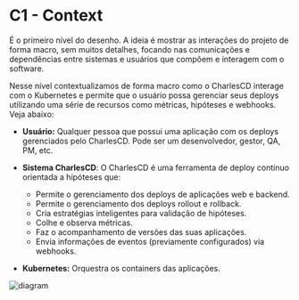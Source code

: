 # C1 -  Context
É o primeiro nível do desenho. A ideia é mostrar as interações do projeto de forma macro, sem muitos detalhes, focando nas comunicações e dependências entre sistemas e usuários que compõem e interagem com o software.

Nesse nível contextualizamos de forma macro como o CharlesCD interage com o Kubernetes e permite que o usuário possa gerenciar seus deploys utilizando uma série de recursos como métricas, hipóteses e webhooks. Veja abaixo: 

- **Usuário:** Qualquer pessoa que possui uma aplicação com os deploys gerenciados pelo CharlesCD. Pode ser um desenvolvedor, gestor, QA, PM, etc.

- **Sistema CharlesCD**: O CharlesCD é uma ferramenta de deploy contínuo orientada a hipóteses que:
    - Permite o gerenciamento dos deploys de aplicações web e backend.
    - Permite o gerenciamento dos deploys rollout e rollback.
    - Cria estratégias inteligentes para validação de hipóteses.
    - Colhe e observa métricas. 
    - Faz o acompanhamento de versões das suas aplicações. 
    - Envia informações de eventos (previamente configurados) via webhooks. 

- **Kubernetes:** Orquestra os containers das aplicações.

![diagram](c1.svg)
